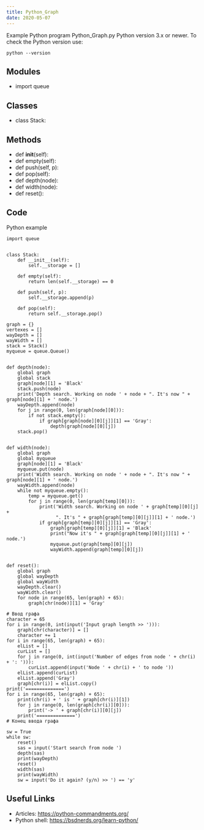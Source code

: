 ```yaml
---
title: Python_Graph
date: 2020-05-07
---
```

Example Python program Python_Graph.py
Python version 3.x or newer.
To check the Python version use:

    python --version

## Modules

* import queue

## Classes

* class Stack:

## Methods

* def __init__(self):
* def empty(self):
* def push(self, p):
* def pop(self):
* def depth(node):
* def width(node):
* def reset():

## Code

Python example

    import queue
    
    
    class Stack:
        def __init__(self):
            self.__storage = []
    
        def empty(self):
            return len(self.__storage) == 0
    
        def push(self, p):
            self.__storage.append(p)
    
        def pop(self):
            return self.__storage.pop()
    
    graph = {}
    vertexes = []
    wayDepth = []
    wayWidth = []
    stack = Stack()
    myqueue = queue.Queue()
    
    
    def depth(node):
        global graph
        global stack
        graph[node][1] = 'Black'
        stack.push(node)
        print('Depth search. Working on node ' + node + ". It's now " + graph[node][1] + ' node.')
        wayDepth.append(node)
        for j in range(0, len(graph[node][0])):
            if not stack.empty():
                if graph[graph[node][0][j]][1] == 'Gray':
                    depth(graph[node][0][j])
        stack.pop()
    
    
    def width(node):
        global graph
        global myqueue
        graph[node][1] = 'Black'
        myqueue.put(node)
        print('Width search. Working on node ' + node + ". It's now " + graph[node][1] + ' node.')
        wayWidth.append(node)
        while not myqueue.empty():
            temp = myqueue.get()
            for j in range(0, len(graph[temp][0])):
                print('Width search. Working on node ' + graph[temp][0][j] +
                      ". It's " + graph[graph[temp][0][j]][1] + ' node.')
                if graph[graph[temp][0][j]][1] == 'Gray':
                    graph[graph[temp][0][j]][1] = 'Black'
                    print("Now it's " + graph[graph[temp][0][j]][1] + ' node.')
                    myqueue.put(graph[temp][0][j])
                    wayWidth.append(graph[temp][0][j])
    
    
    def reset():
        global graph
        global wayDepth
        global wayWidth
        wayDepth.clear()
        wayWidth.clear()
        for node in range(65, len(graph) + 65):
            graph[chr(node)][1] = 'Gray'
    
    # Ввод графа
    character = 65
    for i in range(0, int(input('Input graph length >> '))):
        graph[chr(character)] = []
        character += 1
    for i in range(65, len(graph) + 65):
        elList = []
        curList = []
        for j in range(0, int(input('Number of edges from node ' + chr(i) + ': '))):
            curList.append(input('Node ' + chr(i) + ' to node '))
        elList.append(curList)
        elList.append('Gray')
        graph[chr(i)] = elList.copy()
    print('==============')
    for i in range(65, len(graph) + 65):
        print(chr(i) + ' is ' + graph[chr(i)][1])
        for j in range(0, len(graph[chr(i)][0])):
            print('-> ' + graph[chr(i)][0][j])
        print('==============')
    # Конец ввода графа
    
    sw = True
    while sw:
        reset()
        sas = input('Start search from node ')
        depth(sas)
        print(wayDepth)
        reset()
        width(sas)
        print(wayWidth)
        sw = input('Do it again? (y/n) >> ') == 'y'
    

## Useful Links

- Articles: https://python-commandments.org/
- Python shell: https://bsdnerds.org/learn-python/
